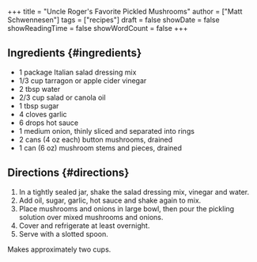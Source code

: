 +++
title = "Uncle Roger's Favorite Pickled Mushrooms"
author = ["Matt Schwennesen"]
tags = ["recipes"]
draft = false
showDate = false
showReadingTime = false
showWordCount = false
+++

## Ingredients {#ingredients}

-   1 package Italian salad dressing mix
-   1/3 cup tarragon or apple cider vinegar
-   2 tbsp water
-   2/3 cup salad or canola oil
-   1 tbsp sugar
-   4 cloves garlic
-   6 drops hot sauce
-   1 medium onion, thinly sliced and separated into rings
-   2 cans (4 oz each) button mushrooms, drained
-   1 can (6 oz) mushroom stems and pieces, drained


## Directions {#directions}

1.  In a tightly sealed jar, shake the salad dressing mix, vinegar and water.
2.  Add oil, sugar, garlic, hot sauce and shake again to mix.
3.  Place mushrooms and onions in large bowl, then pour the pickling solution
    over mixed mushrooms and onions.
4.  Cover and refrigerate at least overnight.
5.  Serve with a slotted spoon.

Makes approximately two cups.
